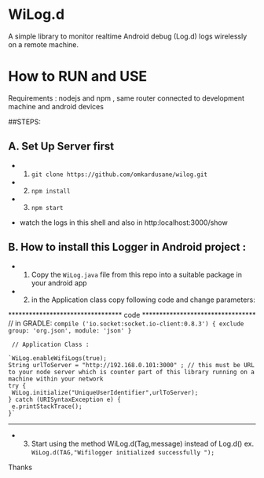 # WiLog.d
A simple library to monitor realtime Android debug (Log.d) logs wirelessly on a remote machine.


# How to RUN and USE

Requirements : nodejs and npm , same router connected to development machine and android devices

##STEPS: 

## A. Set Up Server first

* 1. `git clone https://github.com/omkardusane/wilog.git`
* 2. `npm install`
* 3. `npm start`

* watch the logs in this shell and also in http:localhost:3000/show

## B. How to install this Logger in Android project :
 
 *  1. Copy the `WiLog.java` file from this repo into a suitable package in your android app
 *  2. in the Application class copy following code and change parameters:
 
 ********************************* code *********************************
    // in GRADLE:
    `compile ('io.socket:socket.io-client:0.8.3') {
        exclude group: 'org.json', module: 'json'
    }`

     // Application Class :

    `WiLog.enableWifiLogs(true);
    String urlToServer = "http://192.168.0.101:3000" ; // this must be URL to your node server which is counter part of this library running on a machine within your network
    try {
     WiLog.initialize("UniqueUserIdentifier",urlToServer);
    } catch (URISyntaxException e) {
     e.printStackTrace();
    }`
 *********************************      *********************************
 
 *  3. Start using the method WiLog.d(Tag,message) instead of Log.d()
    ex. `WiLog.d(TAG,"Wifilogger initialized successfully ");`
 

Thanks
